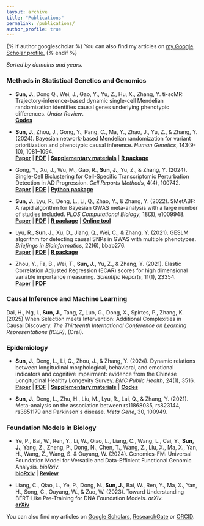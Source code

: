 ```yaml
---
layout: archive
title: "Publications"
permalink: /publications/
author_profile: true
---
```



{% if author.googlescholar %}
  You can also find my articles on <u><a href="{{author.googlescholar}}">my Google Scholar profile</a>.</u>
{% endif %}

*Sorted by domains and years.*

### Methods in Statistical Genetics and Genomics
* **Sun, J.**, Dong Q., Wei, J., Gao, Y., Yu, Z., Hu, X., Zhang, Y. ti-scMR: Trajectory-inference-based dynamic single-cell Mendelian randomization identifies causal genes underlying phenotypic differences. *Under Review*. <br>
[**Codes**](https://github.com/sjl-sjtu/ti-scMR)

*	**Sun, J.**, Zhou, J., Gong, Y., Pang, C., Ma, Y., Zhao, J., Yu, Z., & Zhang, Y. (2024). Bayesian network-based Mendelian randomization for variant prioritization and phenotypic causal inference. *Human Genetics*, 143(9-10), 1081–1094. <br>
[**Paper**](https://doi.org/10.1007/s00439-024-02640-x) | [**PDF**](../files/BNMR.pdf) | [**Supplementary materials**](https://static-content.springer.com/esm/art%3A10.1007%2Fs00439-024-02640-x/MediaObjects/439_2024_2640_MOESM1_ESM.pdf) | [**R package**](https://github.com/sjl-sjtu/bnmr2)

*	Gong, Y., Xu, J., Wu, M., Gao, R., **Sun, J.**, Yu, Z., & Zhang, Y. (2024). Single-Cell Biclustering for Cell-Specific Transcriptomic Perturbation Detection in AD Progression. *Cell Reports Methods*, 4(4), 100742. <br>
[**Paper**](https://doi.org/10.1016/j.crmeth.2024.100742) | [**PDF**](../files/scBC.pdf) | [**Python package**](https://github.com/sjl-sjtu/scBC)

*	**Sun, J.**, Lyu, R., Deng, L., Li, Q., Zhao, Y., & Zhang, Y. (2022). SMetABF: A rapid algorithm for Bayesian GWAS meta-analysis with a large number of studies included. *PLOS Computational Biology*, 18(3), e1009948. <br>
[**Paper**](https://doi.org/10.1371/journal.pcbi.1009948) | [**PDF**](../files/SMetABF.pdf) | [**R package**](https://github.com/sjl-sjtu/GWAS_meta) | [**Online tool**](https://sunjianle-sjtu.shinyapps.io/analycode/)

*	Lyu, R., **Sun, J.**, Xu, D., Jiang, Q., Wei, C., & Zhang, Y. (2021). GESLM algorithm for detecting causal SNPs in GWAS with multiple phenotypes. *Briefings in Bioinformatics*, 22(6), bbab276. <br>
[**Paper**](https://doi.org/10.1093/bib/bbab276) | [**PDF**](../files/GESLM.pdf) | [**R package**](https://github.com/sjl-sjtu/GESLM)

*	Zhou, Y., Fa, B., Wei, T., **Sun, J.**, Yu, Z., & Zhang, Y. (2021). Elastic Correlation Adjusted Regression (ECAR) scores for high dimensional variable importance measuring. *Scientific Reports*, 11(1), 23354. <br>
[**Paper**](https://doi.org/10.1038/s41598-021-02706-0) | [**PDF**](../files/ECAR.pdf)

### Causal Inference and Machine Learning
Dai, H., Ng, I., **Sun, J.**, Tang, Z, Luo, G., Dong, X., Spirtes, P., Zhang, K. (2025) When Selection meets
Intervention: Additional Complexities in Causal Discovery. *The Thirteenth International Conference on Learning Representations (ICLR)*, (Oral).

### Epidemiology
*	**Sun, J.**, Deng, L., Li, Q., Zhou, J., & Zhang, Y. (2024). Dynamic relations between longitudinal morphological, behavioral, and emotional indicators and cognitive impairment: evidence from the Chinese Longitudinal Healthy Longevity Survey. *BMC Public Health*, 24(1), 3516. <br>
[**Paper**](https://doi.org/10.1186/s12889-024-21072-w) | [**PDF**](../files/CLHLS.pdf) | [**Supplementary materials**](https://static-content.springer.com/esm/art%3A10.1186%2Fs12889-024-21072-w/MediaObjects/12889_2024_21072_MOESM1_ESM.pdf) | [**Codes**](https://github.com/sjl-sjtu/CLHLS)

* **Sun, J.**, Deng, L., Zhu, H., Liu, M., Lyu, R., Lai, Q., & Zhang, Y. (2021). Meta-analysis on the association between rs11868035, rs823144, rs3851179 and Parkinson's disease. *Meta Gene*, 30, 100949.

### Foundation Models in Biology
* Ye, P., Bai, W., Ren, Y., Li, W., Qiao, L., Liang, C., Wang, L., Cai, Y., **Sun, J.**, Yang, Z., Zheng, P., Dong, N., Chen, T., Wang, Z., Liu, X., Ma, X., Yan, H., Wang, Z., Wang, S. & Ouyang, W. (2024). Genomics-FM: Universal Foundation Model for Versatile and Data-Efficient Functional Genomic Analysis. *bioRxiv*. <br>
[**bioRxiv**](https://www.biorxiv.org/content/10.1101/2024.07.16.603653v1) | [**Review**](https://papers.ssrn.com/sol3/papers.cfm?abstract_id=5030819)

*	Liang, C., Qiao, L., Ye, P., Dong, N., **Sun, J.**, Bai, W., Ren, Y., Ma, X., Yan, H., Song, C., Ouyang, W., & Zuo, W. (2023). Toward Understanding BERT-Like Pre-Training for DNA Foundation Models. *arXiv*. <br>
[**arXiv**](https://arxiv.org/abs/2310.07644)

You can also find my articles on [Google Scholars](https://scholar.google.com/citations?user=sRFyIxAAAAAJ&hl=en&authuser=1), [ResearchGate](https://www.researchgate.net/profile/Jianle-Sun) or [ORCID](https://orcid.org/0000-0002-0001-0992).
